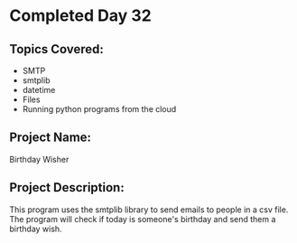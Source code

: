# Completed Day 32

## Topics Covered:
- SMTP
- smtplib
- datetime
- Files
- Running python programs from the cloud

## Project Name:
Birthday Wisher

## Project Description:
This program uses the smtplib library to send emails to people in a csv file. The program will check if today is someone's birthday and send them a birthday wish.
